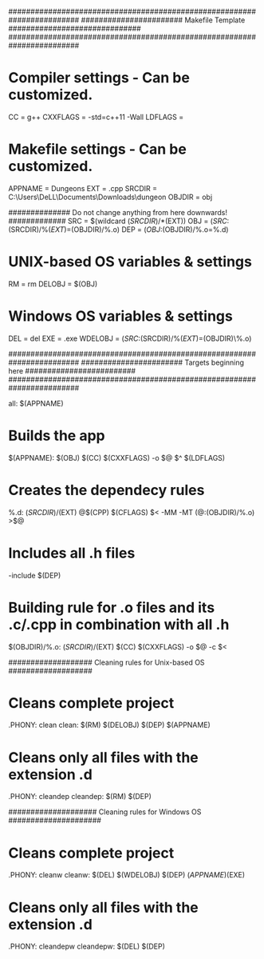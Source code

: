########################################################################
####################### Makefile Template ##############################
########################################################################

# Compiler settings - Can be customized.
CC = g++
CXXFLAGS = -std=c++11 -Wall
LDFLAGS = 

# Makefile settings - Can be customized.
APPNAME = Dungeons
EXT = .cpp
SRCDIR = C:\Users\DeLL\Documents\Downloads\dungeon
OBJDIR = obj

############## Do not change anything from here downwards! #############
SRC = $(wildcard $(SRCDIR)/*$(EXT))
OBJ = $(SRC:$(SRCDIR)/%$(EXT)=$(OBJDIR)/%.o)
DEP = $(OBJ:$(OBJDIR)/%.o=%.d)
# UNIX-based OS variables & settings
RM = rm
DELOBJ = $(OBJ)
# Windows OS variables & settings
DEL = del
EXE = .exe
WDELOBJ = $(SRC:$(SRCDIR)/%$(EXT)=$(OBJDIR)\\%.o)

########################################################################
####################### Targets beginning here #########################
########################################################################

all: $(APPNAME)

# Builds the app
$(APPNAME): $(OBJ)
	$(CC) $(CXXFLAGS) -o $@ $^ $(LDFLAGS)

# Creates the dependecy rules
%.d: $(SRCDIR)/%$(EXT)
	@$(CPP) $(CFLAGS) $< -MM -MT $(@:%.d=$(OBJDIR)/%.o) >$@

# Includes all .h files
-include $(DEP)

# Building rule for .o files and its .c/.cpp in combination with all .h
$(OBJDIR)/%.o: $(SRCDIR)/%$(EXT)
	$(CC) $(CXXFLAGS) -o $@ -c $<

################### Cleaning rules for Unix-based OS ###################
# Cleans complete project
.PHONY: clean
clean:
	$(RM) $(DELOBJ) $(DEP) $(APPNAME)

# Cleans only all files with the extension .d
.PHONY: cleandep
cleandep:
	$(RM) $(DEP)

#################### Cleaning rules for Windows OS #####################
# Cleans complete project
.PHONY: cleanw
cleanw:
	$(DEL) $(WDELOBJ) $(DEP) $(APPNAME)$(EXE)

# Cleans only all files with the extension .d
.PHONY: cleandepw
cleandepw:
	$(DEL) $(DEP)
